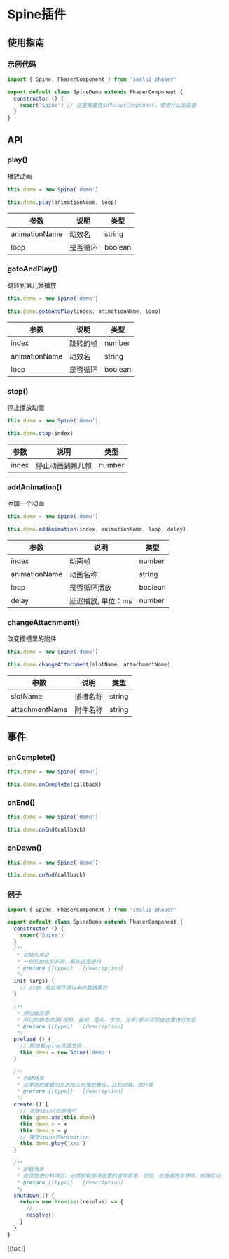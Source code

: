 # Spine插件

## 使用指南

### 示例代码
```js
import { Spine, PhaserComponent } from 'sealui-phaser'

export default class SpineDemo extends PhaserComponent {
  constructor () {
    super('Spine') // 这里需要告诉PhaserComponent，使用什么加载器
  }
}
```

## API
### play()
播放动画
```js
this.demo = new Spine('demo')

this.demo.play(animationName, loop)
```
| 参数        | 说明           | 类型  |
| ------------- |-------------| -----|
| animationName      | 动效名 | string |
| loop      | 是否循环 | boolean |

### gotoAndPlay()
跳转到第几帧播放
```js
this.demo = new Spine('demo')

this.demo.gotoAndPlay(index, animationName, loop)
```
| 参数        | 说明           | 类型  |
| ------------- |-------------| -----|
| index      | 跳转的帧 | number |
| animationName      | 动效名 | string |
| loop      | 是否循环 | boolean |

### stop()
停止播放动画
```js
this.demo = new Spine('demo')

this.demo.stop(index)
```
| 参数        | 说明           | 类型  |
| ------------- |-------------| -----|
| index      | 停止动画到第几帧 | number |

### addAnimation()
添加一个动画
```js
this.demo = new Spine('demo')

this.demo.addAnimation(index, animationName, loop, delay)
```
| 参数        | 说明           | 类型  |
| ------------- |-------------| -----|
| index      | 动画帧 | number |
| animationName      | 动画名称 | string |
| loop      | 是否循环播放 | boolean |
| delay      | 延迟播放, 单位：ms | number |

### changeAttachment()
改变插槽里的附件
```js
this.demo = new Spine('demo')

this.demo.changeAttachment(slotName, attachmentName)
```
| 参数        | 说明           | 类型  |
| ------------- |-------------| -----|
| slotName      | 插槽名称 | string |
| attachmentName      | 附件名称 | string |


## 事件
### onComplete()
```js
this.demo = new Spine('demo')

this.demo.onComplete(callback)
```

### onEnd()
```js
this.demo = new Spine('demo')

this.demo.onEnd(callback)
```

### onDown()
```js
this.demo = new Spine('demo')

this.demo.onEnd(callback)
```

### 例子

```js
import { Spine, PhaserComponent } from 'sealui-phaser'

export default class SpineDemo extends PhaserComponent {
  constructor () {
    super('Spine')
  }
  /**
   * 初始化项目
   * 一些初始化的东西，都在这里进行
   * @return {[type]}   [description]
   */
  init (args) {
    // args 是后端传递过来的数据集合
  }

  /**
   * 预加载资源
   * 所以的静态资源(视频、音频、图片、字体、龙骨)都必须现在这里进行加载
   * @return {[type]}   [description]
   */
  preload () {
    // 预加载spine资源文件
    this.demo = new Spine('demo')
  }

  /**
   * 创建场景
   * 这里是把需要的东西加入的播放舞台，比如动效、图片等
   * @return {[type]}   [description]
   */
  create () {
    // 添加spine到游戏中
    this.game.add(this.demo)
    this.demo.x = x
    this.demo.y = y
    // 播放spine的animation
    this.demo.play('xxx')
  }

  /**
   * 卸载场景
   * 在页面进行转场后，必须卸载掉场景里的缓存资源，否则，会造成内存移除，搞蹦互动
   * @return {[type]}   [description]
   */
  shutdown () {
    return new Promise((resolve) => {
      // ...
      resolve()
    }
  }
}
```

[[toc]]